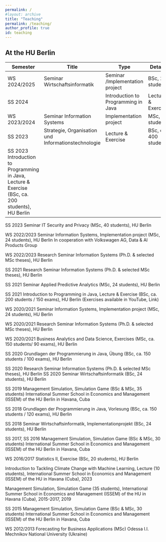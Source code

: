 ```yaml
---
permalink: /
#layout: archive
title: "Teaching"
permalink: /teaching/
author_profile: true
id: teaching
---
```



## At the HU Berlin

|  Semester  |  Title  | Type | Details |
| ------ | ------ | ------ | ------ |
| WS 2024/2025 | Seminar Wirtschaftsinformatik | Seminar /Implementation project | BSc, 24 students |
| SS 2024 | | Introduction to Programming in Java | Lecture & Exercise | BSc, ca. 200 students |
| WS 2023/2024 | Seminar Information Systems | Implementation project | MSc, 24 students |
| SS 2023	| Strategie, Organisation und Informationstechnologie |  Lecture & Exercise | BSc, ca. 400 students| 
| SS 2023	Introduction to Programming in Java, Lecture & Exercise (BSc, ca. 200 students), HU Berlin
	
SS 2023	Seminar IT Security and Privacy (MSc, 40 students), HU Berlin
	
WS 2022/2023	Seminar Information Systems, Implementation project (MSc, 24 students), HU Berlin
In cooperation with Volkswagen AG, Data & AI Products Group
	
WS 2022/2023	Research Seminar Information Systems (Ph.D. & selected MSc theses), HU Berlin
	
SS 2021	Research Seminar Information Systems (Ph.D. & selected MSc theses), HU Berlin
	
SS 2021	Seminar Applied Predictive Analytics (MSc, 24 students), HU Berlin

SS 2021	Introduction to Programming in Java, Lecture & Exercise (BSc, ca. 200 students / 150 exams), HU Berlin
(Exercises available in YouTube, Link)

	
WS 2020/2021	Seminar Information Systems, Implementation project (MSc, 24 students), HU Berlin

WS 2020/2021	Research Seminar Information Systems (Ph.D. & selected MSc theses), HU Berlin
	
WS 2020/2021	Business Analytics and Data Science, Exercises (MSc, ca. 150 students/ 90 exams), HU Berlin

SS 2020	Grundlagen der Programmierung in Java, Übung (BSc, ca. 150 students / 100 exams), HU Berlin
	
SS 2020
	Research Seminar Information Systems (Ph.D. & selected MSc theses), HU Berlin
SS 2020	Seminar Wirtschaftsinformatik (BSc, 24 students), HU Berlin

SS 2019	Management Simulation, Simulation Game (BSc & MSc, 35 students)
International Summer School in Economics and Management (ISSEM) of the HU Berlin in Havana, Cuba
	
SS 2018	Grundlagen der Programmierung in Java, Vorlesung (BSc, ca. 150 students / 120 exams), HU Berlin
	
SS 2018	Seminar Wirtschaftsinformatik, Implementationprojekt (BSc, 24 students), HU Berlin

SS 2017, 
SS 2016
	Management Simulation, Simulation Game (BSc & MSc, 30 students)
International Summer School in Economics and Management (ISSEM) of the HU Berlin in Havana, Cuba

WS 2016/2017	Statistics II, Exercise (BSc, 20 students), HU Berlin




Introduction to Tackling Climate Change with Machine Learning, Lecture (10 students), International Summer School in Economics and Management (ISSEM) of the HU in Havana (Cuba), 2023

Management Simulation, Simulation Game (35 students), International Summer School in Economics and Management (ISSEM) of the HU in Havana (Cuba), 2015-2017, 2019


SS 2015
	Management Simulation, Simulation Game (BSc & MSc, 30 students)
International Summer School in Economics and Management (ISSEM) of the HU Berlin in Havana, Cuba
	
WS 2012/2013	Forecasting for Business Applications (MSc)
Odessa I.I. Mechnikov National University (Ukraine)

